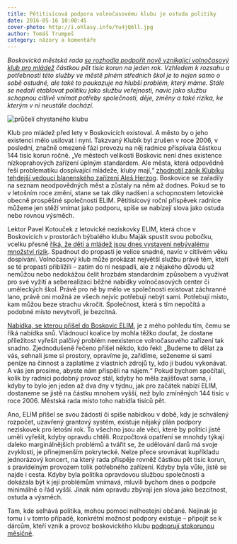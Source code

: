 ```yaml
---
title: Pětitisícová podpora volnočasovému klubu je ostuda politiky
date: 2016-05-16 10:00:45
cover-photo: http://i.ohlasy.info/Yu4jQ6ll.jpg
author: Tomáš Trumpeš
category: názory a komentáře
---
```


*Boskovická městská rada [se rozhodla podpořit nově vznikající volnočasový klub pro mládež](http://boskovice.cz/VismoOnline_ActionScripts/File.ashx?id_org=832&id_dokumenty=28393) částkou pět tisíc korun na jeden rok. Vzhledem k rozsahu a potřebnosti této služby ve městě plném středních škol je to nejen samo o sobě ostudné, ale také to poukazuje na hlubší problém, který máme. Stále se nedaří etablovat politiku jako službu veřejnosti, navíc jako službu schopnou citlivě vnímat potřeby společnosti, děje, změny a také rizika, ke kterým v ní neustále dochází.*

<img src="http://i.ohlasy.info/Yu4jQ6l.jpg" alt="průčelí chystaného klubu" class="img-responsive img-popup" data-author="Tomáš Trumpeš">

Klub pro mládež před lety v Boskovicích existoval. A město by o jeho existenci mělo usilovat  i nyní. Takzvaný Klubík byl zrušen v roce 2006, v poslední, značně omezené fázi provozu na něj radnice přispívala částkou 144 tisíc korun ročně. „Ve městech velikosti Boskovic není dnes existence nízkoprahových zařízení úplným standardem. Ale města, která odpovědně řeší problematiku dospívající mládeže, kluby mají,“ [zhodnotil zánik Klubíku tehdejší vedoucí blanenského zařízení Aleš Herzog](http://stare.boskovicko.cz/cislo.phtml?iss_id=163#art_5301). Boskovice se zařadily na seznam neodpovědných měst a zůstaly na něm až dodnes. Pokud se to v letošním roce změní, stane se tak díky nadšení a schopnostem letovické obecně prospěšné společnosti ELIM. Pětitisícový roční příspěvek radnice můžeme jen stěží vnímat jako podporu, spíše se nabízejí slova jako ostuda nebo rovnou výsměch.

Lektor Pavel Kotouček z letovické neziskovky ELIM, která chce v Boskovicích v prostorách býbalého klubu Maják spustit svou pobočku, vcelku přesně [říká, že děti a mládež jsou dnes vystaveni nebývalému množství rizik](/clanky/2016/05/rozhovor-kotoucek.html). Spadnout do propasti je velice snadné, navíc v citlivém věku dospívání. Volnočasový klub může prokázat největší službu právě těm, kteří se té propasti přiblížili – zatím do ní nespadli, ale z nějakého důvodu už nemůžou nebo nedokážou čelit hrozbám standardním způsobem a využívat pro své vyžití a seberealizaci běžné nabídky volnočasových center či uměleckých škol. Právě pro ně by mělo ve společnosti existovat záchranné lano, právě oni možná ze všech nejvíc potřebují nebýt sami. Potřebují místo, kam můžou beze strachu vkročit. Společnost, která s tím nepočítá a podobné místo nevytvoří, je bezcitná.

[Nabídka, se kterou přišel do Boskovic ELIM](/2016/04/elim-boskovice.html), je z mého pohledu tím, čemu se říká nabídka snů. Vládnoucí koalice by mohla těžko doufat, že dostane příležitost vyřešit palčivý problém neexistence volnočasového zařízení tak snadno. Zjednodušeně řečeno přišel někdo, kdo řekl: „Budeme to dělat za vás, sehnali jsme si prostory, opravíme je, zařídíme, seženeme si sami peníze na činnost a zaplatíme z vlastních zdrojů ty, kdo ji budou vykonávat. A vás jen prosíme, abyste nám přispěli na nájem.“ Pokud bychom spočítali, kolik by radnici podobný provoz stál, kdyby ho měla zajišťovat sama, i kdyby to bylo jen jeden až dva dny v týdnu, jak pro začátek nabízí ELIM, dostaneme se jistě na částku mnohem vyšší, než bylo zmíněných 144 tisíc v roce 2006. Městská rada místo toho nabídla tisíců pět.

Ano, ELIM přišel se svou žádostí či spíše nabídkou v době, kdy je schválený rozpočet, uzavřený grantový systém, existuje nějaký plán podpory neziskovek pro letošní rok. To všechno jsou ale věci, které by politici jistě uměli vyřešit, kdyby opravdu chtěli. Rozpočtová opatření se mnohdy týkají daleko marginálnějších problémů a tvářit se, že udělování darů má svoje zvyklosti, je přinejmenším pokrytecké. Nelze přece srovnávat kupříkladu jednorázový koncert, na který rada přispěje rovněž částkou pět tisíc korun, s pravidelným provozem tolik potřebného zařízení. Kdyby byla vůle, jistě se najde i cesta. Kdyby byla politika opravdovou službou společnosti a dokázala být k její problémům vnímavá, mluvili bychom dnes o podpoře minimálně o řád vyšší. Jinak nám opravdu zbývají jen slova jako bezcitnost, ostuda a výsměch.

Tam, kde selhává politika, mohou pomoci nelhostejní občané. Nejinak je tomu i v tomto případě, konkrétní možnost podpory existuje – připojit se k dárcům, kteří vznik a provoz boskovického klubu [podporují stokorunou měsíčně](http://www.elim-letovice.cz/plan-b-boskovice).